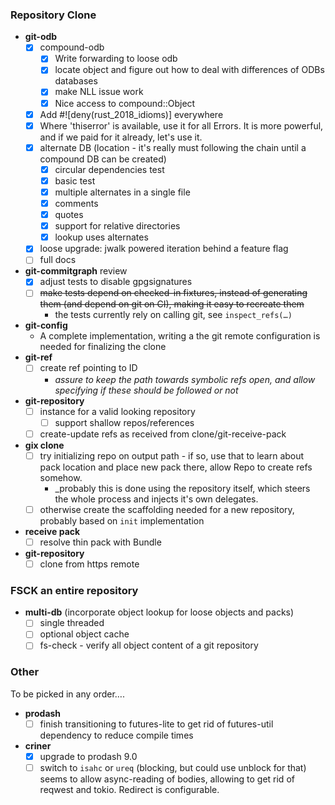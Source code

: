 ### Repository Clone

* **git-odb**
  * [x] compound-odb 
    * [x] Write forwarding to loose odb
    * [x] locate object and figure out how to deal with differences of ODBs databases
    * [x] make NLL issue work
    * [x] Nice access to compound::Object
  * [x] Add #![deny(rust_2018_idioms)] everywhere
  * [x] Where 'thiserror' is available, use it for all Errors. It is more powerful, and if we paid for it already, let's use it.
  * [x] alternate DB (location - it's really must following the chain until a compound DB can be created)
    * [x] circular dependencies test
    * [x] basic test
    * [x] multiple alternates in a single file
    * [x] comments
    * [x] quotes 
    * [x] support for relative directories
    * [x] lookup uses alternates
  * [x] loose upgrade: jwalk powered iteration behind a feature flag
  * [ ] full docs
* **git-commitgraph** review
  * [x] adjust tests to disable gpgsignatures
  * [ ] ~~make tests depend on checked-in fixtures, instead of generating them (and depend on git on CI), making it easy to recreate them~~
     * the tests currently rely on calling git, see `inspect_refs(…)`
* **git-config**
  * A complete implementation, writing a the git remote configuration is needed for finalizing the clone
* **git-ref**
  * [ ] create ref pointing to ID
      * _assure to keep the path towards symbolic refs open, and allow specifying if these should be followed or not_
* **git-repository**
  * [ ] instance for a valid looking repository
    * [ ] support shallow repos/references
  * [ ] create-update refs as received from clone/git-receive-pack
* **gix clone**
  * [ ] try initializing repo on output path - if so, use that to learn about pack location and place new pack there, allow Repo to create refs somehow.
    * _probably this is done using the repository itself, which steers the whole process and injects it's own delegates.
  * [ ] otherwise create the scaffolding needed for a new repository, probably based on `init` implementation
* **receive pack**
  * [ ] resolve thin pack with Bundle
* **git-repository**
  * [ ] clone from https remote
  
### FSCK an entire repository

* **multi-db** (incorporate object lookup for loose objects and packs)
  * [ ] single threaded
  * [ ] optional object cache
  * [ ] fs-check - verify all object content of a git repository
  
### Other

To be picked in any order….

* **prodash**
  * [ ] finish transitioning to futures-lite to get rid of futures-util dependency to reduce compile times
* **criner**
  * [x] upgrade to prodash 9.0
  * [ ] switch to `isahc` or `ureq` (blocking, but could use unblock for that)
    seems to allow async-reading of bodies, allowing to get rid of reqwest and tokio. Redirect is configurable.

[josh-aug-12]: https://github.com/Byron/gitoxide/issues/1#issuecomment-672566602
